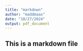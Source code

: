 ```yaml
---
title: "markdown"
author: "maddmaax"
date: "10/27/2024"
output: pdf_document
---
```


## This is a markdown file
